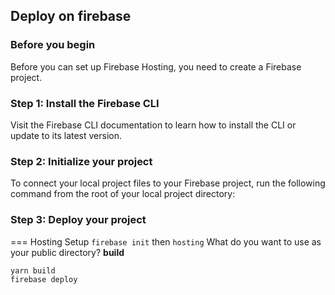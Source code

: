 ## Deploy on firebase

### Before you begin

Before you can set up Firebase Hosting, you need to create a Firebase project.

### Step 1: Install the Firebase CLI

Visit the Firebase CLI documentation to learn how to install the CLI or update to its latest version.

### Step 2: Initialize your project

To connect your local project files to your Firebase project, run the following command from the root of your local project directory:

### Step 3: Deploy your project

=== Hosting Setup
`firebase init` then `hosting`
What do you want to use as your public directory? **build**

```
yarn build
firebase deploy
```
